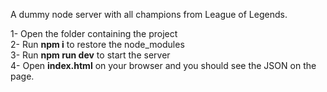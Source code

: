 A dummy node server with all champions from League of Legends.


1- Open the folder containing the project <br/>
2- Run **npm i** to restore the node_modules <br/>
3- Run **npm run dev** to start the server <br/>
4- Open **index.html** on your browser and you should see the JSON on the page. <br/>
